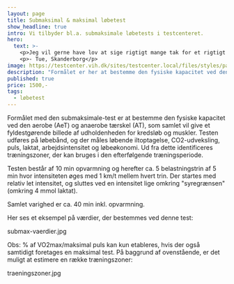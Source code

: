 ```yaml
---
layout: page
title: Submaksimal & maksimal løbetest
show_headline: true
intro: Vi tilbyder bl.a. submaksimale løbetests i testcenteret.
hero:
  text: >-
    <p>Jeg vil gerne have lov at sige rigtigt mange tak for et rigtigt spændende forløb. Jeg kan samstemmende fra mine kollegaer og jeg selv sige, at det har været rigtigt spændende og lærerigt, så det har været en rigtig god oplevelse for os.</p>
    <p>- Tue, Skanderborg</p>
image: https://testcenter.vih.dk/sites/testcenter.local/files/styles/panopoly_image_original/public/wysiwyg/icons8-cycling-80.png?itok=h-zmes-r
description: "Formålet er her at bestemme den fysiske kapacitet ved den aerobe (AeT) og anaerobe tærskel (AT), som samlet vil give et fyldestgørende billede af udholdenheden for kredsløb og muskler. Testen udføres på løbebånd, og der måles løbende iltoptagelse, CO2-udveksling, puls, laktat, arbejdsintensitet og løbeøkonomi. Ud fra dette identificeres træningszoner, der kan bruges i den efterfølgende træningsperiode."
published: true
price: 1500,-
tags:
  - løbetest
---
```


Formålet med den submaksimale-test er at bestemme den fysiske kapacitet ved den aerobe (AeT) og anaerobe tærskel (AT), som samlet vil give et fyldestgørende billede af udholdenheden for kredsløb og muskler. Testen udføres på løbebånd, og der måles løbende iltoptagelse, CO2-udveksling, puls, laktat, arbejdsintensitet og løbeøkonomi. Ud fra dette identificeres træningszoner, der kan bruges i den efterfølgende træningsperiode.

Testen består af 10 min opvarmning og herefter ca. 5 belastningstrin af 5 min hvor intensiteten øges med 1 km/t mellem hvert trin. Der startes med relativ let intensitet, og sluttes ved en intensitet lige omkring "syregrænsen" (omkring 4 mmol laktat).

Samlet varighed er ca. 40 min inkl. opvarmning.

Her ses et eksempel på værdier, der bestemmes ved denne test:

submax-vaerdier.jpg

Obs: % af VO2max/maksimal puls kan kun etableres, hvis der også samtidigt foretages en maksimal test.
På baggrund af ovenstående, er det muligt at estimere en række træningszoner:

traeningszoner.jpg
